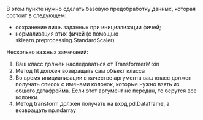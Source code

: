В этом пункте нужно сделать базовую предобработку данных, которая состоит в следующем:

* сохранение лишь заданных при инициализации фичей;
* нормализация этих фичей (с помощью sklearn.preprocessing.StandardScaler)

Несколько важных замечаний:

1. Ваш класс должен наследоваться от TransformerMixin
2. Метод ﬁt должен возвращать сам объект класса
3. Во время инициализации в качестве аргумента ваш класс должен получать список с именами колонок, которые нужно взять из общего датафрейма. Если этот аргумент не передан, то берутся все колонки.
4. Метод transform должен получать на вход pd.Dataframe, а возвращать np.ndarray
